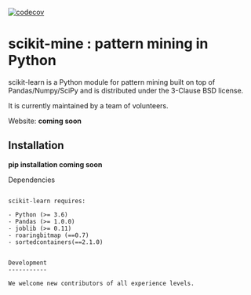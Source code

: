 [![codecov](https://codecov.io/gh/remiadon/scikit-mine/branch/master/graph/badge.svg)](https://codecov.io/gh/remiadon/scikit-mine)

scikit-mine : pattern mining in Python
============

scikit-learn is a Python module for pattern mining built on top of
Pandas/Numpy/SciPy and is distributed under the 3-Clause BSD license.

It is currently maintained by a team of volunteers.

Website: **coming soon**


Installation
------------
**pip installation coming soon**

Dependencies
~~~~~~~~~~~~

scikit-learn requires:

- Python (>= 3.6)
- Pandas (>= 1.0.0)
- joblib (>= 0.11)
- roaringbitmap (==0.7)
- sortedcontainers(==2.1.0)


Development
-----------

We welcome new contributors of all experience levels. 

